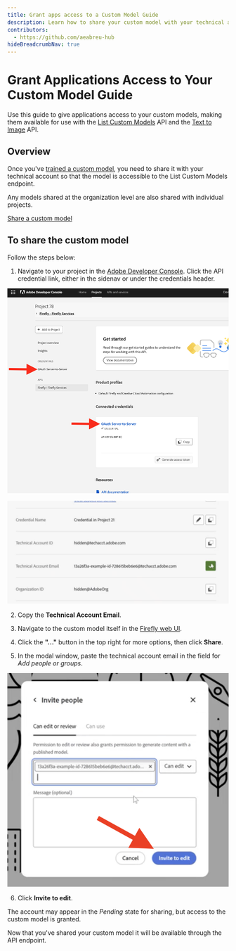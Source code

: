 ```yaml
---
title: Grant apps access to a Custom Model Guide
description: Learn how to share your custom model with your technical account's API key so they are available to use with the endpoint.
contributors:
  - https://github.com/aeabreu-hub
hideBreadcrumbNav: true
---
```


# Grant Applications Access to Your Custom Model Guide

Use this guide to give applications access to your custom models, 
making them available for use with the [List Custom Models](./api/list_custom_models/) API
and the [Text to Image](./api/image_generation/V3_Async/) API.

## Overview

Once you've [trained a custom model](../concepts/custom-models), you need to share it with your technical account so that the model is accessible to the List Custom Models endpoint.

<InlineAlert variant="info" slots="text" />

Any models shared at the organization level are also shared with individual projects.

<Media slots="video"/>

[Share a custom model](https://youtu.be/GVfZhapc178)

## To share the custom model

Follow the steps below:

1. Navigate to your project in the [Adobe Developer Console](https://developer.adobe.com/console/home). Click the API credential link, either in the sidenav or under the credentials header.

![Project credentials screenshot](./images/APICred.png)

<TextBlock slots="image, text" imgWidth="30%" position="center" />

![Technical Account Email](./images/techAccountEmail.png)

2. Copy the **Technical Account Email**.


3. Navigate to the custom model itself in the [Firefly web UI](https://firefly.adobe.com/custom-models).
4. Click the **"..."** button in the top right for more options, then click **Share**.
5. In the modal window, paste the technical account email in the field for *Add people or groups*.

<TextBlock slots="image, text" imgWidth="30%" position="center" />

![Invite to edit screenshot](./images/inviteToEditbutton.png)

6. Click **Invite to edit**.

<InlineAlert variant="help" slots="text" />

The account may appear in the *Pending* state for sharing, but access
to the custom model is granted.

Now that you've shared your custom model it will be available through the API endpoint.
